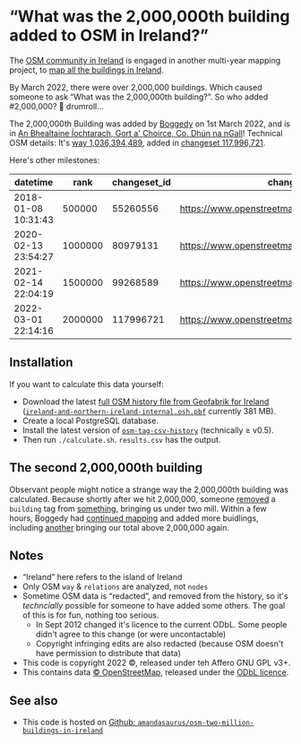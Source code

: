 # “What was the 2,000,000th building added to OSM in Ireland?”

The [OSM community in Ireland](https://www.openstreetmap.ie/) is engaged in another multi-year mapping project, to [map all the buildings in Ireland](https://tasks.openstreetmap.ie/).

By March 2022, there were over 2,000,000 buildings. Which caused someone to ask “What was the 2,000,000th building?”. So who added #2,000,000? 🥁 drumroll...

The 2,000,000th Building was added by [Boggedy](https://www.openstreetmap.org/user/Boggedy) on 1st March 2022, and is in [An Bhealtaine Íochtarach, Gort a' Choirce, Co. Dhún na nGall](https://www.openstreetmap.org/way/1036394489#map=14/55.1091/-8.1347)! Technical OSM details: It's [way 1,036,394,489](https://www.openstreetmap.org/way/1036394489), added in [changeset 117,996,721](https://www.openstreetmap.org/changeset/117996721).

Here's other milestones:

datetime             |  rank     |  changeset_id  |  changeset_url                                      |  osmtype  |  osmid       |  object_url
---------------------|-----------|----------------|-----------------------------------------------------|-----------|--------------|----------------------------------------------
2018-01-08 10:31:43  |  500000   |  55260556      |  https://www.openstreetmap.org/changeset/55260556   |  way      |  551628233   |  https://www.openstreetmap.org/way/551628233
2020-02-13 23:54:27  |  1000000  |  80979131      |  https://www.openstreetmap.org/changeset/80979131   |  way      |  772271829   |  https://www.openstreetmap.org/way/772271829
2021-02-14 22:04:19  |  1500000  |  99268589      |  https://www.openstreetmap.org/changeset/99268589   |  way      |  907155474   |  https://www.openstreetmap.org/way/907155474
2022-03-01 22:14:16  |  2000000  |  117996721     |  https://www.openstreetmap.org/changeset/117996721  |  way      |  1036394489  |  https://www.openstreetmap.org/way/1036394489


## Installation

If you want to calculate this data yourself:

* Download the latest [full OSM history file from Geofabrik for Ireland](https://osm-internal.download.geofabrik.de/europe/ireland-and-northern-ireland.html) ([`ireland-and-northern-ireland-internal.osh.pbf`](https://osm-internal.download.geofabrik.de/europe/ireland-and-northern-ireland-internal.osh.pbf) currently 381 MB).
* Create a local PostgreSQL database.
* Install the latest version of [`osm-tag-csv-history`](https://github.com/amandasaurus/osm-tag-csv-history) (technically ≥ v0.5).
* Then run `./calculate.sh`. `results.csv` has the output.

## The second 2,000,000th building

Observant people might notice a strange way the 2,000,000th building was calculated. Because shortly after we hit 2,000,000, someone [removed](https://www.openstreetmap.org/changeset/117997219) a `building` tag from [something](https://www.openstreetmap.org/way/642701472), bringing us under two mill. Within a few hours, Boggedy had [continued mapping](https://www.openstreetmap.org/changeset/117997767) and added more buidlings, including [another](https://www.openstreetmap.org/way/1036402185) bringing our total above 2,000,000 again.


## Notes

* “Ireland” here refers to the island of Ireland
* Only OSM `way` & `relations` are analyzed, not `nodes`
* Sometime OSM data is “redacted”, and removed from the history, so it's _techncially_ possible for someone to have added some others. The goal of this is for fun, nothing too serious.
	* In Sept 2012 changed it's licence to the current ODbL. Some people didn't agree to this change (or were uncontactable)
	* Copyright infringing edits are also redacted (because OSM doesn't have permission to distribute that data)
* This code is copyright 2022 ©, released under teh Affero GNU GPL v3+.
* This contains data [© OpenStreetMap](https://www.openstreetmap.org/copyright), released under the [ODbL licence](https://www.openstreetmap.org/copyright).

## See also

* This code is hosted on [Github: `amandasaurus/osm-two-million-buildings-in-ireland`](https://github.com/amandasaurus/osm-two-million-buildings-in-ireland)

